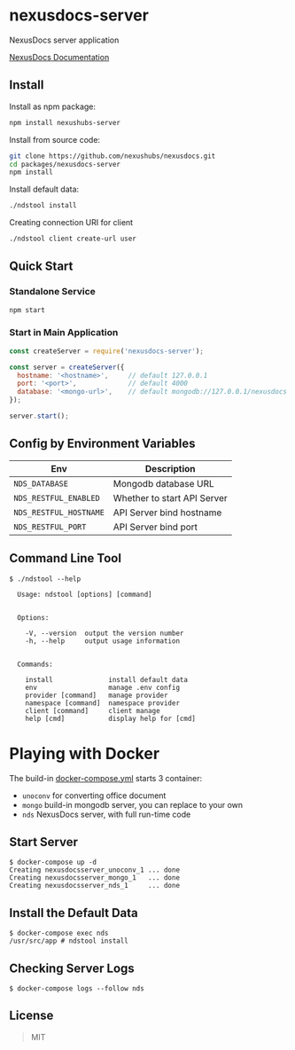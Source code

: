 # nexusdocs-server

NexusDocs server application

[NexusDocs Documentation](https://github.com/nexushubs/nexusdocs/wiki)

## Install

Install as npm package:

```bash
npm install nexushubs-server
```

Install from source code:

```bash
git clone https://github.com/nexushubs/nexusdocs.git
cd packages/nexusdocs-server
npm install
```

Install default data:

```bash
./ndstool install
```

Creating connection URI for client

```bash
./ndstool client create-url user
```

## Quick Start

### Standalone Service

```bash
npm start
```

### Start in Main Application

```javascript
const createServer = require('nexusdocs-server');

const server = createServer({
  hostname: '<hostname>',     // default 127.0.0.1
  port: '<port>',             // default 4000
  database: '<mongo-url>',    // default mongodb://127.0.0.1/nexusdocs
});

server.start();
```

## Config by Environment Variables

| Env | Description |
| --- | ----------- |
| `NDS_DATABASE` | Mongodb database URL |
| `NDS_RESTFUL_ENABLED` | Whether to start API Server |
| `NDS_RESTFUL_HOSTNAME` | API Server bind hostname |
| `NDS_RESTFUL_PORT` | API Server bind port |

## Command Line Tool

```base
$ ./ndstool --help

  Usage: ndstool [options] [command]


  Options:

    -V, --version  output the version number
    -h, --help     output usage information


  Commands:

    install              install default data
    env                  manage .env config
    provider [command]   manage provider
    namespace [command]  namespace provider
    client [command]     client manage
    help [cmd]           display help for [cmd]
```

# Playing with Docker

The build-in [docker-compose.yml](./docker-compose.yml) starts 3 container:

* `unoconv` for converting office document
* `mongo` build-in mongodb server, you can replace to your own
* `nds` NexusDocs server, with full run-time code

## Start Server

```
$ docker-compose up -d
Creating nexusdocsserver_unoconv_1 ... done
Creating nexusdocsserver_mongo_1   ... done
Creating nexusdocsserver_nds_1     ... done
```

## Install the Default Data

```
$ docker-compose exec nds
/usr/src/app # ndstool install
```

## Checking Server Logs
```
$ docker-compose logs --follow nds
```

## License

> MIT
